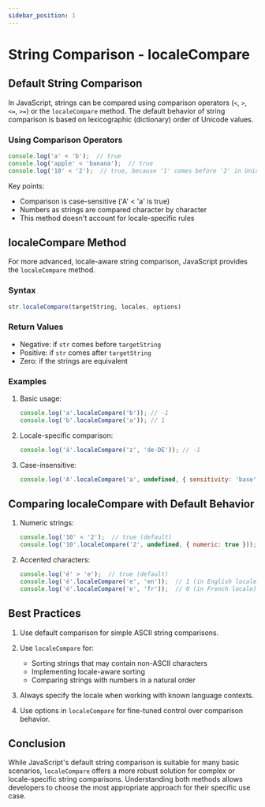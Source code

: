```yaml
---
sidebar_position: 1
---
```


# String Comparison - localeCompare

## Default String Comparison

In JavaScript, strings can be compared using comparison operators (`<`, `>`, `<=`, `>=`) or the `localeCompare` method. The default behavior of string comparison is based on lexicographic (dictionary) order of Unicode values.

### Using Comparison Operators

```javascript
console.log('a' < 'b');  // true
console.log('apple' < 'banana');  // true
console.log('10' < '2');  // true, because '1' comes before '2' in Unicode
```

Key points:
- Comparison is case-sensitive ('A' < 'a' is true)
- Numbers as strings are compared character by character
- This method doesn't account for locale-specific rules

## localeCompare Method

For more advanced, locale-aware string comparison, JavaScript provides the `localeCompare` method.

### Syntax

```javascript
str.localeCompare(targetString, locales, options)
```

### Return Values

- Negative: if `str` comes before `targetString`
- Positive: if `str` comes after `targetString`
- Zero: if the strings are equivalent

### Examples

1. Basic usage:
   ```javascript
   console.log('a'.localeCompare('b')); // -1
   console.log('b'.localeCompare('a')); // 1
   ```

2. Locale-specific comparison:
   ```javascript
   console.log('ä'.localeCompare('z', 'de-DE')); // -1
   ```

3. Case-insensitive:
   ```javascript
   console.log('A'.localeCompare('a', undefined, { sensitivity: 'base' })); // 0
   ```

## Comparing localeCompare with Default Behavior

1. Numeric strings:
   ```javascript
   console.log('10' < '2');  // true (default)
   console.log('10'.localeCompare('2', undefined, { numeric: true }));  // -1
   ```

2. Accented characters:
   ```javascript
   console.log('é' > 'e');  // true (default)
   console.log('é'.localeCompare('e', 'en'));  // 1 (in English locale)
   console.log('é'.localeCompare('e', 'fr'));  // 0 (in French locale)
   ```

## Best Practices

1. Use default comparison for simple ASCII string comparisons.
2. Use `localeCompare` for:
    - Sorting strings that may contain non-ASCII characters
    - Implementing locale-aware sorting
    - Comparing strings with numbers in a natural order

3. Always specify the locale when working with known language contexts.
4. Use options in `localeCompare` for fine-tuned control over comparison behavior.

## Conclusion

While JavaScript's default string comparison is suitable for many basic scenarios, `localeCompare` offers a more robust solution for complex or locale-specific string comparisons. Understanding both methods allows developers to choose the most appropriate approach for their specific use case.
